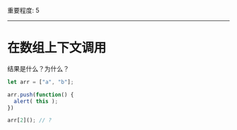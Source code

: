 重要程度: 5

---

# 在数组上下文调用

结果是什么？为什么？

```js
let arr = ["a", "b"];

arr.push(function() {
  alert( this );
})

arr[2](); // ?
```

